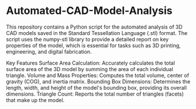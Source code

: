 # Automated-CAD-Model-Analysis
This repository contains a Python script for the automated analysis of 3D CAD models saved in the Standard Tessellation Language (.stl) format. The script uses the numpy-stl library to provide a detailed report on key properties of the model, which is essential for tasks such as 3D printing, engineering, and digital fabrication.

Key Features
Surface Area Calculation: Accurately calculates the total surface area of the 3D model by summing the area of each individual triangle.
Volume and Mass Properties: Computes the total volume, center of gravity (COG), and inertia matrix.
Bounding Box Dimensions: Determines the length, width, and height of the model's bounding box, providing its overall dimensions.
Triangle Count: Reports the total number of triangles (facets) that make up the model.

